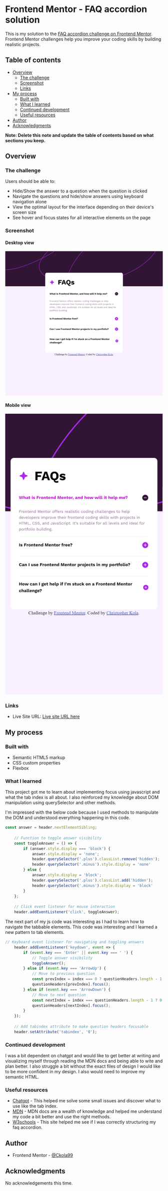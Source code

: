 # Frontend Mentor - FAQ accordion solution

This is my solution to the [FAQ accordion challenge on Frontend Mentor](https://www.frontendmentor.io/challenges/faq-accordion-wyfFdeBwBz). Frontend Mentor challenges help you improve your coding skills by building realistic projects.

## Table of contents

- [Overview](#overview)
  - [The challenge](#the-challenge)
  - [Screenshot](#screenshot)
  - [Links](#links)
- [My process](#my-process)
  - [Built with](#built-with)
  - [What I learned](#what-i-learned)
  - [Continued development](#continued-development)
  - [Useful resources](#useful-resources)
- [Author](#author)
- [Acknowledgments](#acknowledgments)

**Note: Delete this note and update the table of contents based on what sections you keep.**

## Overview

### The challenge

Users should be able to:

- Hide/Show the answer to a question when the question is clicked
- Navigate the questions and hide/show answers using keyboard navigation alone
- View the optimal layout for the interface depending on their device's screen size
- See hover and focus states for all interactive elements on the page

### Screenshot

#### Desktop view
![](./assets/images/screencapture-127-0-0-1-5500-2024-05-16-11_40_27.png)

#### Mobile view
![](./assets/images/screencapture-127-0-0-1-5500-2024-05-16-11_41_56-mobile.png)

### Links

- Live Site URL: [Live site URL here](https://ckola99.github.io/faq-accordion/)

## My process

### Built with

- Semantic HTML5 markup
- CSS custom properties
- Flexbox

### What I learned

This project got me to learn about implementing focus using javascript and what the tab index is all about. I also reinforced my knowledge about DOM manipulation using querySelector and other methods.


I'm impressed with the below code because I used methods to manipulate the DOM and understood everything happening in this code.

```js
const answer = header.nextElementSibling;

	// Function to toggle answer visibility
	const toggleAnswer = () => {
		if (answer.style.display === 'block') {
			answer.style.display = 'none';
			header.querySelector('.plus').classList.remove('hidden');
			header.querySelector('.minus').style.display = 'none'
		} else {
			answer.style.display = 'block';
			header.querySelector('.plus').classList.add('hidden');
			header.querySelector('.minus').style.display = 'block'
		}
	};

	// Click event listener for mouse interaction
	header.addEventListener('click', toggleAnswer);

```

The next part of my js code was interesting as I had to learn how to navigate the tabbable elements. This code was interesting and I learned a new pattern to tab elements.


```js
// Keyboard event listener for navigating and toggling answers
	header.addEventListener('keydown', event => {
		if (event.key === 'Enter' || event.key === ' ') {
			// Toggle answer visibility
			toggleAnswer();
		} else if (event.key === 'ArrowUp') {
			// Move to previous question
			const prevIndex = index === 0 ? questionHeaders.length - 1 : index - 1;
			questionHeaders[prevIndex].focus();
		} else if (event.key === 'ArrowDown') {
			// Move to next question
			const nextIndex = index === questionHeaders.length - 1 ? 0 : index + 1;
			questionHeaders[nextIndex].focus();
		}
	});

	// Add tabindex attribute to make question headers focusable
	header.setAttribute('tabindex', '0');
```


### Continued development

I was a bit dependent on chatgpt and would like to get better at writing and visualizing myself through reading the MDN docs and being able to wite and plan better. I also struggle a bit without the exact files of design I would like to be more confident in my design. I also would need to improve my semantic HTML.

### Useful resources

- [Chatgpt](https://www.chatgpt.com) - This helped me solve some small issues and discover what to use like the tab index.
- [MDN](https://developer.mozilla.org/en-US/docs/Web/HTML/Global_attributes/tabindex) - MDN docs are a wealth of knowledge and helped me understand my code a bit better and use the right methods.
- [W3schools](https://www.w3schools.com/howto/howto_js_accordion.asp) - This site helped me see if I was correctly structuring my faq accordion.

## Author

- Frontend Mentor - [@Ckola99](https://www.frontendmentor.io/profile/Ckola99)


## Acknowledgments

No acknowledgements this time.
